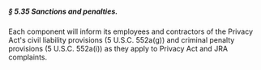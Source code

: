 ##### § 5.35 Sanctions and penalties. #####

Each component will inform its employees and contractors of the Privacy Act's civil liability provisions (5 U.S.C. 552a(g)) and criminal penalty provisions (5 U.S.C. 552a(i)) as they apply to Privacy Act and JRA complaints.